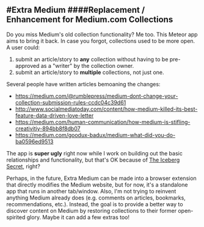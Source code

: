 #Extra Medium
####Replacement / Enhancement for Medium.com Collections
--------------------------------------------------------

Do you miss Medium's old collection functionality? Me too. This Meteor app aims to bring it back. In case you forgot, collections used to be more open. A user could:

1. submit an article/story to **any** collection without having to be pre-approved as a "writer" by the collection owner.  
2. submit an article/story to **multiple** collections, not just one.

Several people have written articles bemoaning the changes:  
- https://medium.com/@rumblepress/medium-dont-change-your-collection-submission-rules-ccdc04c39d61  
- http://www.socialmediatoday.com/content/how-medium-killed-its-best-feature-data-driven-love-letter  
- https://medium.com/human-communication/how-medium-is-stifling-creativitiy-894bb8f8db07  
- https://medium.com/goodux-badux/medium-what-did-you-do-ba0596ed9513

The app is **super ugly** right now while I work on building out the basic relationships and functionality, but that's OK because of [The Iceberg Secret](http://www.joelonsoftware.com/articles/fog0000000356.html), right?

Perhaps, in the future, Extra Medium can be made into a browser extension that directly modifies the Medium website, but for now, it's a standalone app that runs in another tab/window. Also, I'm not trying to reinvent anything Medium already does (e.g. comments on articles, bookmarks, recommendations, etc.). Instead, the goal is to provide a better way to discover content on Medium by restoring collections to their former open-spirited glory. Maybe it can add a few extras too!
